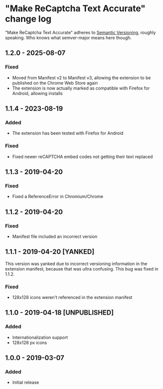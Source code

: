 # "Make ReCaptcha Text Accurate" change log

"Make ReCaptcha Text Accurate" adheres to [Semantic Versioning](http://semver.org/), roughly speaking. Who knows what semver-major means here though.

## 1.2.0 - 2025-08-07

### Fixed

* Moved from Manifest v2 to Manifest v3, allowing the extension to be published on the Chrome Web Store again
* The extension is now actually marked as compatible with Firefox for Android, allowing installs

## 1.1.4 - 2023-08-19

### Added

* The extension has been tested with Firefox for Android

### Fixed

* Fixed newer reCAPTCHA embed codes not getting their text replaced

## 1.1.3 - 2019-04-20

### Fixed

* Fixed a ReferenceError in Chromium/Chrome

## 1.1.2 - 2019-04-20

### Fixed

* Manifest file included an incorrect version

## 1.1.1 - 2019-04-20 [YANKED]

This version was yanked due to incorrect versioning information in the extension manifest, because that was ultra confusing. This bug was fixed in 1.1.2.

### Fixed

* 128x128 icons weren't referenced in the extension manifest

## 1.1.0 - 2019-04-18 [UNPUBLISHED]

### Added

* Internationalization support
* 128x128 px icons

## 1.0.0 - 2019-03-07

### Added

* Initial release

